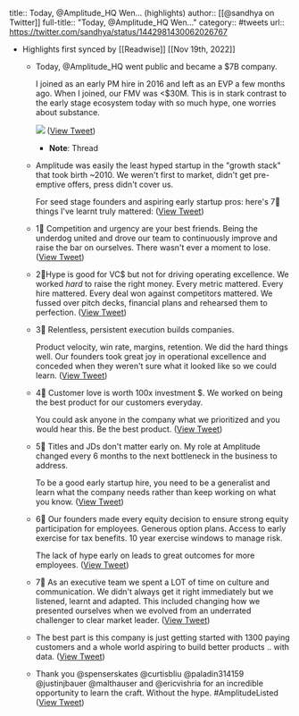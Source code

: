 title:: Today, @Amplitude_HQ Wen... (highlights)
author:: [[@sandhya on Twitter]]
full-title:: "Today, @Amplitude_HQ Wen..."
category:: #tweets
url:: https://twitter.com/sandhya/status/1442981430062026767

- Highlights first synced by [[Readwise]] [[Nov 19th, 2022]]
	- Today, @Amplitude_HQ went public and became a $7B company. 
	  
	  I joined as an early PM hire in 2016 and left as an EVP a few months ago. When I joined, our FMV was <$30M. This is in stark contrast to the early stage ecosystem today with so much hype, one worries about substance. 
	  
	  ![](https://pbs.twimg.com/media/FAZ7b0WVUAIbviK.jpg) ([View Tweet](https://twitter.com/sandhya/status/1442981430062026767))
		- **Note**: Thread
	- Amplitude was easily the least hyped startup in the "growth stack" that took birth ~2010. We weren't first to market, didn't get pre-emptive offers, press didn't cover us. 
	  
	  For seed stage founders and aspiring early startup pros: here's 7⃣ things I've learnt truly mattered: ([View Tweet](https://twitter.com/sandhya/status/1442981433065148422))
	- 1⃣ Competition and urgency are your best friends. Being the underdog united and drove our team to continuously improve and raise the bar on ourselves. There wasn't ever a moment to lose. ([View Tweet](https://twitter.com/sandhya/status/1442981435007135749))
	- 2⃣Hype is good for VC$ but not for driving operating excellence. We worked *hard* to raise the right money. Every metric mattered. Every hire mattered. Every deal won against competitors mattered. 
	  We fussed over pitch decks, financial plans and rehearsed them to perfection. ([View Tweet](https://twitter.com/sandhya/status/1442981436080885763))
	- 3⃣ Relentless, persistent execution builds companies. 
	  
	  Product velocity, win rate, margins, retention. We did the hard things well. Our founders took great joy in operational excellence and conceded when they weren't sure what it looked like so we could learn. ([View Tweet](https://twitter.com/sandhya/status/1442981437146210305))
	- 4⃣ Customer love is worth 100x investment $. We worked on being the best product for our customers everyday. 
	  
	  You could ask anyone in the company what we prioritized and you would hear this. Be the best product. ([View Tweet](https://twitter.com/sandhya/status/1442981438228348939))
	- 5⃣ Titles and JDs don't matter early on. My role at Amplitude changed every 6 months to the next bottleneck in the business to address. 
	  
	  To be a good early startup hire, you need to be a generalist and learn what the company needs rather than keep working on what you know. ([View Tweet](https://twitter.com/sandhya/status/1442981439486582797))
	- 6⃣ Our founders made every equity decision to ensure strong equity participation for employees. Generous option plans. Access to early exercise for tax benefits. 10 year exercise windows to manage risk. 
	  
	  The lack of hype early on leads to great outcomes for more employees. ([View Tweet](https://twitter.com/sandhya/status/1442981440723972098))
	- 7⃣ As an executive team we spent a LOT of time on culture and communication. We didn't always get it right immediately but we listened, learnt and adapted. This included changing how we presented ourselves when we evolved from an underrated challenger to clear market leader. ([View Tweet](https://twitter.com/sandhya/status/1442981442158424064))
	- The best part is this company is just getting started with 1300 paying customers and a whole world aspiring to build better products .. with data. ([View Tweet](https://twitter.com/sandhya/status/1442981443328610304))
	- Thank you @spenserskates @curtisbliu @paladin314159 @justinjbauer @malthauser and @ericvishria for an incredible opportunity to learn the craft. Without the hype. #AmplitudeListed ([View Tweet](https://twitter.com/sandhya/status/1442981444427530244))
